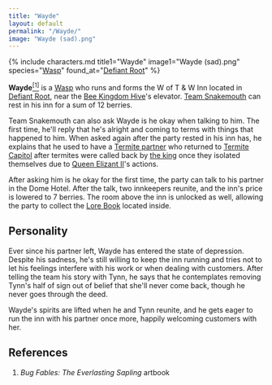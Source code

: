 ```yaml
---
title: "Wayde"
layout: default
permalink: "/Wayde/"
image: "Wayde (sad).png"
---
```

{% include characters.md title1="Wayde" image1="Wayde (sad).png" species="[Wasp](/Wasp)" found_at="[Defiant Root](/Defiant_Root)" %}

**Wayde**[<sup>[1]</sup>](#references) is a [Wasp](/Wasp) who runs and forms the W of T & W Inn located in [Defiant Root](/Defiant_Root), near the [Bee Kingdom Hive](/Bee_Kingdom_Hive)'s elevator. [Team Snakemouth](/Team_Snakemouth) can rest in his inn for a sum of 12 berries.

Team Snakemouth can also ask Wayde is he okay when talking to him. The first time, he'll reply that he's alright and coming to terms with things that happened to him. When asked again after the party rested in his inn has, he explains that he used to have a [Termite partner](/Tynn) who returned to [Termite Capitol](/Termite_Capitol) after termites were called back by [the king](/King_Hector_IV) once they isolated themselves due to [Queen Elizant II](/Queen_Elizant_II)'s actions.

After asking him is he okay for the first time, the party can talk to his partner in the Dome Hotel. After the talk, two innkeepers reunite, and the inn's price is lowered to 7 berries. The room above the inn is unlocked as well, allowing the party to collect the [Lore Book](/Lore_Books) located inside.

## Personality
Ever since his partner left, Wayde has entered the state of depression. Despite his sadness, he's still willing to keep the inn running and tries not to let his feelings interfere with his work or when dealing with customers. After telling the team his story with Tynn, he says that he contemplates removing Tynn's half of sign out of belief that she'll never come back, though he never goes through the deed.

Wayde's spirits are lifted when he and Tynn reunite, and he gets eager to run the inn with his partner once more, happily welcoming customers with her.

## References
1. *Bug Fables: The Everlasting Sapling* artbook